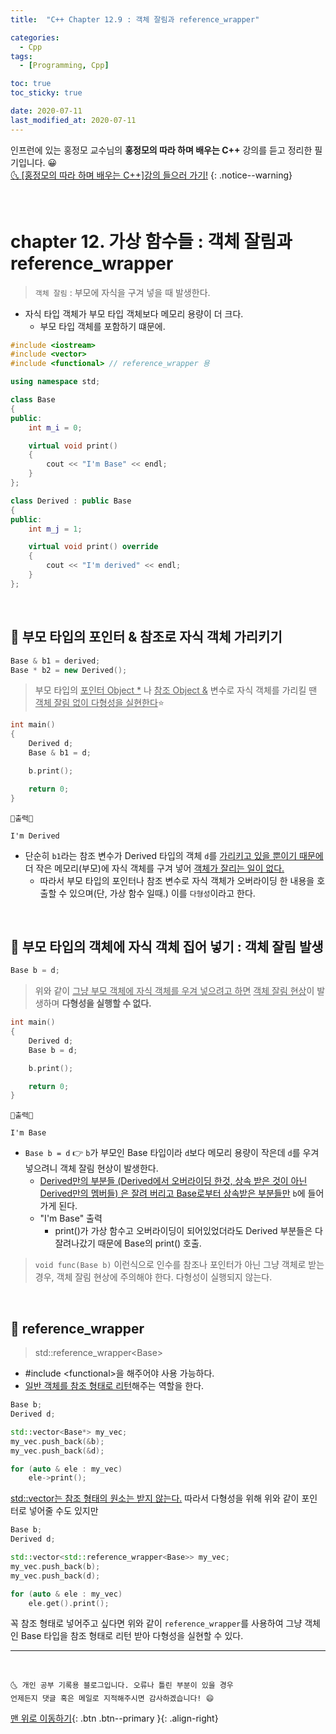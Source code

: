 ```yaml
---
title:  "C++ Chapter 12.9 : 객체 잘림과 reference_wrapper" 

categories:
  - Cpp
tags:
  - [Programming, Cpp]

toc: true
toc_sticky: true

date: 2020-07-11
last_modified_at: 2020-07-11
---
```


인프런에 있는 홍정모 교수님의 **홍정모의 따라 하며 배우는 C++** 강의를 듣고 정리한 필기입니다. 😀    
[🌜 [홍정모의 따라 하며 배우는 C++]강의 들으러 가기!](https://www.inflearn.com/course/following-c-plus)
{: .notice--warning}

<br>

# chapter 12. 가상 함수들 : 객체 잘림과 reference_wrapper

> `객체 잘림` : 부모에 자식을 구겨 넣을 때 발생한다.

- 자식 타입 객체가 부모 타입 객체보다 메모리 용량이 더 크다.
  - 부모 타입 객체를 포함하기 떄문에.

```cpp
#include <iostream>
#include <vector>
#include <functional> // reference_wrapper 용

using namespace std;

class Base
{
public:
	int m_i = 0;

	virtual void print()
	{
		cout << "I'm Base" << endl;
	}
};

class Derived : public Base
{
public:
	int m_j = 1;

	virtual void print() override
	{
		cout << "I'm derived" << endl;
	}
};
```

<br>

## 🔔 부모 타입의 포인터 & 참조로 자식 객체 가리키기

```cpp
Base & b1 = derived;
Base * b2 = new Derived();
```

> 부모 타입의 <u>포인터 Object *</u> 나 <u>참조 Object &</u> 변수로 자식 객체를 가리킬 땐 <u>객체 잘림 없이 다형성을 실현한다</u>⭐

```cpp
int main()
{
	Derived d;
	Base & b1 = d;

	b.print();  

	return 0;
}
```
```
💎출력💎

I'm Derived
```
- 단순히 `b1`라는 참조 변수가 Derived 타입의 객체 `d`를 <u>가리키고 있을 뿐이기 때문에</u> 더 작은 메모리(부모)에 자식 객체를 구겨 넣어 <u>객체가 잘리는 일이 없다.</u> 
  - 따라서 부모 타입의 포인터나 참조 변수로 자식 객체가 오버라이딩 한 내용을 호출할 수 있으며(단, 가상 함수 일때.) 이를 `다형성`이라고 한다.

<br>

## 🔔 부모 타입의 객체에 자식 객체 집어 넣기 : 객체 잘림 발생

```cpp
Base b = d;
```
> 위와 같이 <u>그냥 부모 객체에 자식 객체를 우겨 넣으려고 하면</u> <u>객체 잘림 현상</u>이 발생하며 **다형성을 실행할 수 없다.**

```cpp
int main()
{
	Derived d;
	Base b = d;

	b.print();  

	return 0;
}
```
```
💎출력💎

I'm Base
```

- `Base b = d` 👉 `b`가 부모인 Base 타입이라 `d`보다 메모리 용량이 작은데 `d`를 우겨넣으려니 객체 잘림 현상이 발생한다. 
  - <u>Derived만의 부분들 (Derived에서 오버라이딩 한것, 상속 받은 것이 아닌 Derived만의 멤버들) 은 잘려 버리고 Base로부터 상속받은 부분들만</u> `b`에 들어가게 된다.
  - "I'm Base" 출력
    - print()가 가상 함수고 오버라이딩이 되어있었더라도 Derived 부분들은 다 잘려나갔기 때문에 Base의 print() 호출.

> `void func(Base b)` 이런식으로 인수를 참조나 포인터가 아닌 그냥 객체로 받는 경우, 객체 잘림 현상에 주의해야 한다. 다형성이 실행되지 않는다. 

<br>

## 🔔 reference_wrapper

> std::reference_wrapper\<Base>

- #include \<functional>을 해주어야 사용 가능하다.
- <u>일반 객체를 참조 형태로 리턴</u>해주는 역할을 한다.

```cpp
Base b;
Derived d;

std::vector<Base*> my_vec;
my_vec.push_back(&b);
my_vec.push_back(&d);

for (auto & ele : my_vec)
    ele->print();
```
<u>std::vector는 참조 형태의 원소는 받지 않는다.</u> 따라서 다형성을 위해 위와 같이 포인터로 넣어줄 수도 있지만 

```cpp
Base b;
Derived d;

std::vector<std::reference_wrapper<Base>> my_vec;
my_vec.push_back(b);
my_vec.push_back(d);

for (auto & ele : my_vec)
    ele.get().print();
```
꼭 참조 형태로 넣어주고 싶다면 위와 같이 `reference_wrapper`를 사용하여 그냥 객체인 Base 타입을 참조 형태로 리턴 받아 다형성을 실현할 수 있다.

***
<br>

    🌜 개인 공부 기록용 블로그입니다. 오류나 틀린 부분이 있을 경우 
    언제든지 댓글 혹은 메일로 지적해주시면 감사하겠습니다! 😄

[맨 위로 이동하기](#){: .btn .btn--primary }{: .align-right}
<br>